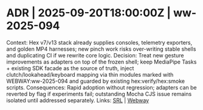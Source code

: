 # ADR | 2025-09-20T18:00:00Z | ww-2025-094

Context: Hex v7/v13 stack already supplies consoles, telemetry exporters, and golden MP4 harnesses; new pinch work risks over-writing stable shells and duplicating CI if we rewrite core logic.
Decision: Treat new gesture improvements as adapters on top of the frozen shell; keep MediaPipe Tasks + existing SDK facade as the source of truth, inject clutch/lookahead/keyboard mapping via thin modules marked with WEBWAY:ww-2025-094 and guarded by existing hex:verify/hex:smoke scripts.
Consequences: Rapid adoption without regression; adapters can be reverted by flag if experiments fail; outstanding Mocha CJS issue remains isolated until addressed separately.
Links: [SRL](../srl/2025-09-20_hex_adoption_bridge.md) | [Webway](../../../scaffolds/webway_stigmergy-blackboard.md)

